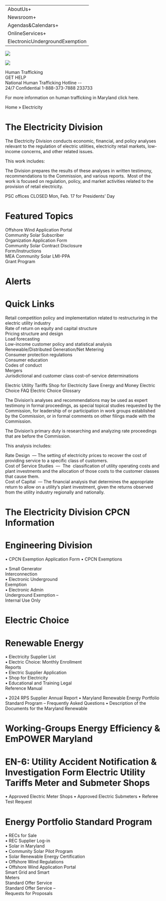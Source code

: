 <html><body><table><tr><td>AboutUs+</td></tr><tr><td>Newsroom+</td></tr><tr><td>Agendas&Calendars+</td></tr><tr><td>OnlineServices+</td></tr><tr><td>ElectronicUndergroundExemption</td></tr></table></body></html>  

![](images/9f8a17d7b668c7d8db24756634e68027dc3e9cd6859f5b8e12b746ec222d61b3.jpg)  

![](images/5ebd3e580a733dc3974fda6a2d5ba0abb6b8aaf0588d35219263dc773c92ed00.jpg)  

Human Trafficking   
GET HELP   
National Human Trafficking Hotline --   
24/7 Confidential 1-888-373-7888 233733  

For more information on human trafficking in Maryland click here.  

Home » Electricity  

# The Electricity Division  

The Electricity Division conducts economic, financial, and policy analyses relevant to the regulation of electric utilities, electricity retail markets, low-income concerns, and other related issues.  

This work includes:  

The Division prepares the results of these analyses in written testimony, recommendations to the Commission, and various reports.  Most of the work is focused on regulation, policy, and market activities related to the provision of retail electricity.  

PSC offices CLOSED Mon, Feb. 17 for Presidents’ Day  

# Featured Topics  

Offshore Wind Application Portal   
Community Solar Subscriber   
Organization Application Form   
Community Solar Contract Disclosure   
Form/Instructions   
MEA Community Solar LMI-PPA   
Grant Program  

# Alerts  

# Quick Links  

Retail competition policy and implementation related to restructuring  in the electric utility industry   
Rate of return on equity and capital structure   
Pricing structure and design   
Load forecasting   
Low-income customer policy and statistical analysis   
Renewable/Distributed Generation/Net Metering   
Consumer protection regulations   
Consumer education   
Codes of conduct   
Mergers   
Jurisdictional and customer class cost-of-service determinations  

Electric Utility Tariffs Shop for Electricity Save Energy and Money Electric Choice FAQ Electric Choice Glossary  

The Division’s analyses and recommendations may be used as expert testimony in formal proceedings, as special topical studies requested by the Commission, for leadership of or participation in work groups established by the Commission, or in formal comments on other filings made with the Commission.  

The Division’s primary duty is researching and analyzing rate proceedings that are before the Commission.  

This analysis includes:  

Rate Design  — The setting of electricity prices to recover the cost of providing service to a specific class of customers.   
Cost of Service Studies  —  The  classification of utility operating costs and plant investments and the allocation of those costs to the customer classes that cause them.   
Cost of Capital  — The financial analysis that determines the appropriate return to allow on a utility’s plant investment, given the returns observed from the utility industry regionally and nationally.  

# The Electricity Division CPCN Information  

# Engineering Division  

• CPCN Exemption Application Form • CPCN Exemptions  

• Small Generator   
Interconnection   
• Electronic Underground   
Exemption   
• Electronic Admin   
Underground Exemption –   
Internal Use Only  

# Electric Choice  

# Renewable Energy  

• Electricity Supplier List   
• Electric Choice: Monthly Enrollment   
Reports   
• Electric Supplier Application   
• Shop for Electricity   
• Educational and Training Legal   
Reference Manual  

• 2024 RPS Supplier Annual Report • Maryland Renewable Energy Portfolio Standard Program – Frequently Asked Questions • Description of the Documents for the Maryland Renewable  

# Working-Groups Energy Efficiency & EmPOWER Maryland  

# EN-6: Utility Accident Notification & Investigation Form Electric Utility Tariffs Meter and Submeter Shops  

• Approved Electric Meter Shops • Approved Electric Submeters • Referee Test Request  

# Energy Portfolio Standard Program  

• RECs for Sale   
• REC Supplier Log-in   
• Solar in Maryland   
• Community Solar Pilot Program   
• Solar Renewable Energy Certification   
• Offshore Wind Regulations   
• Offshore Wind Application Portal   
Smart Grid and Smart   
Meters   
Standard Offer Service   
Standard Offer Service –   
Requests for Proposals  